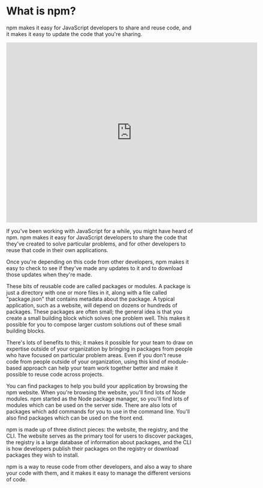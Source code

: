 <!--
title: 01 - What is npm?
featured: true
-->

# What is npm?

<p>npm makes it easy for JavaScript developers to share and reuse code, and it makes it easy to update the code that you&#39;re sharing.</p>

<iframe width="670" height="480" src="https://www.youtube.com/embed/x03fjb2VlGY" frameborder="0" allowfullscreen></iframe>

 <p>If you've been working with JavaScript for a while, you might have heard of npm. npm makes it easy for JavaScript developers to share the code that they've created to solve particular problems, and for other developers to reuse that code in their own applications.</p>
 
 <p>Once you're depending on this code from other developers, npm makes it easy to check to see if they've made any updates to it and to download those updates when they're made.</p>
 
 <p>These bits of reusable code are called packages or modules. A package is just a directory with one or more files in it, along with a file called "package.json" that contains metadata about the package. A typical application, such as a website, will depend on dozens or hundreds of packages. These packages are often small; the general idea is that you create a small building block which solves one problem well. This makes it possible for you to compose larger custom solutions out of these small building blocks.</p>
  
  <p>There's lots of benefits to this; it makes it possible for your team to draw on expertise outside of your organization by bringing in packages from people who have focused on particular problem areas. Even if you don't reuse code from people outside of your organization, using this kind of module-based approach can help your team work together better and make it possible to reuse code across projects.</p> 
 
 <p>You can find packages to help you build your application by browsing the npm website. When you're browsing the website, you'll find lots of Node modules. npm started as the Node package manager, so you'll find lots of modules which can be used on the server side. There are also lots of packages which add commands for you to use in the command line. You'll also find packages which can be used on the front end.</p>
 
 <p>npm is made up of three distinct pieces: the website, the registry, and the CLI. The website serves as the primary tool for users to discover packages, the registry is a large database of information about packages, and the CLI is how developers publish their packages on the registry or download packages they wish to install. </p>
 
 <p>npm is a way to reuse code from other developers, and also a way to share your code with them, and it makes it easy to manage the different versions of code.</p>
